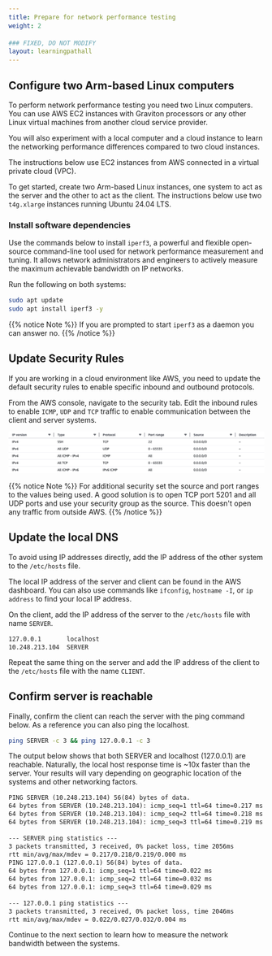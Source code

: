 ```yaml
---
title: Prepare for network performance testing
weight: 2

### FIXED, DO NOT MODIFY
layout: learningpathall
---
```


## Configure two Arm-based Linux computers

To perform network performance testing you need two Linux computers. You can use AWS EC2 instances with Graviton processors or any other Linux virtual machines from another cloud service provider.

You will also experiment with a local computer and a cloud instance to learn the networking performance differences compared to two cloud instances. 

The instructions below use EC2 instances from AWS connected in a virtual private cloud (VPC).

To get started, create two Arm-based Linux instances, one system to act as the server and the other to act as the client. The instructions below use two `t4g.xlarge` instances running Ubuntu 24.04 LTS. 

### Install software dependencies

Use the commands below to install `iperf3`, a powerful and flexible open-source command-line tool used for network performance measurement and tuning. It allows network administrators and engineers to actively measure the maximum achievable bandwidth on IP networks.

Run the following on both systems:

```bash
sudo apt update
sudo apt install iperf3 -y
```

{{% notice Note %}}
If you are prompted to start `iperf3` as a daemon you can answer no.
{{% /notice %}}

## Update Security Rules 

If you are working in a cloud environment like AWS, you need to update the default security rules to enable specific inbound and outbound protocols. 

From the AWS console, navigate to the security tab. Edit the inbound rules to enable `ICMP`, `UDP` and `TCP` traffic to enable communication between the client and server systems. 

![example_traffic](./example_traffic_rules.png)

{{% notice Note %}}
For additional security set the source and port ranges to the values being used. A good solution is to open TCP port 5201 and all UDP ports and use your security group as the source. This doesn't open any traffic from outside AWS.
{{% /notice %}}

## Update the local DNS

To avoid using IP addresses directly, add the IP address of the other system to the `/etc/hosts` file.

The local IP address of the server and client can be found in the AWS dashboard. You can also use commands like `ifconfig`,  `hostname -I`, or `ip address` to find your local IP address.

On the client, add the IP address of the server to the `/etc/hosts` file with name `SERVER`. 

```output
127.0.0.1       localhost
10.248.213.104  SERVER
```

Repeat the same thing on the server and add the IP address of the client to the `/etc/hosts` file with the name `CLIENT`. 

## Confirm server is reachable

Finally, confirm the client can reach the server with the ping command below. As a reference you can also ping the localhost. 

```bash
ping SERVER -c 3 && ping 127.0.0.1 -c 3
```

The output below shows that both SERVER and localhost (127.0.0.1) are reachable. Naturally, the local host response time is ~10x faster than the server. Your results will vary depending on geographic location of the systems and other networking factors. 

```output
PING SERVER (10.248.213.104) 56(84) bytes of data.
64 bytes from SERVER (10.248.213.104): icmp_seq=1 ttl=64 time=0.217 ms
64 bytes from SERVER (10.248.213.104): icmp_seq=2 ttl=64 time=0.218 ms
64 bytes from SERVER (10.248.213.104): icmp_seq=3 ttl=64 time=0.219 ms

--- SERVER ping statistics ---
3 packets transmitted, 3 received, 0% packet loss, time 2056ms
rtt min/avg/max/mdev = 0.217/0.218/0.219/0.000 ms
PING 127.0.0.1 (127.0.0.1) 56(84) bytes of data.
64 bytes from 127.0.0.1: icmp_seq=1 ttl=64 time=0.022 ms
64 bytes from 127.0.0.1: icmp_seq=2 ttl=64 time=0.032 ms
64 bytes from 127.0.0.1: icmp_seq=3 ttl=64 time=0.029 ms

--- 127.0.0.1 ping statistics ---
3 packets transmitted, 3 received, 0% packet loss, time 2046ms
rtt min/avg/max/mdev = 0.022/0.027/0.032/0.004 ms
```

Continue to the next section to learn how to measure the network bandwidth between the systems.